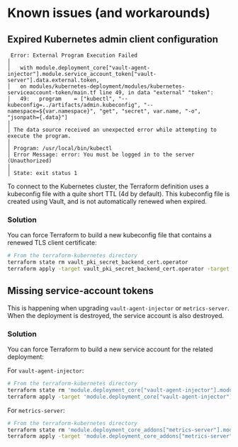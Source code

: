 # Known issues (and workarounds)

## Expired Kubernetes admin client configuration

```
 Error: External Program Execution Failed
│ 
│   with module.deployment_core["vault-agent-injector"].module.service_account_token["vault-server"].data.external.token,
│   on modules/kubernetes-deployment/modules/kubernetes-serviceaccount-token/main.tf line 49, in data "external" "token":
│   49:   program    = ["kubectl", "--kubeconfig=../artifacts/admin.kubeconfig", "--namespace=${var.namespace}", "get", "secret", var.name, "-o", "jsonpath={.data}"]
│ 
│ The data source received an unexpected error while attempting to execute the program.
│ 
│ Program: /usr/local/bin/kubectl
│ Error Message: error: You must be logged in to the server (Unauthorized)
│ 
│ State: exit status 1
```

To connect to the Kubernetes cluster, the Terraform definition uses a kubeconfig file with a quite short TTL (4d by default).
This kubeconfig file is created using Vault, and is not automatically renewed when expired.

### Solution

You can force Terraform to build a new kubeconfig file that contains a renewed TLS client certificate:

```bash
# From the terraform-kubernetes directory
terraform state rm vault_pki_secret_backend_cert.operator
terraform apply -target vault_pki_secret_backend_cert.operator -target local_file.kubeconfig
```

## Missing service-account tokens

This is happening when upgrading `vault-agent-injector` or `metrics-server`.
When the deployment is destroyed, the service account is also destroyed.

### Solution

You can force Terraform to build a new service account for the related deployment:

For `vault-agent-injector`:

```bash
# From the terraform-kubernetes directory
terraform state rm 'module.deployment_core["vault-agent-injector"].module.service_account_token["vault-server"].null_resource.token_secret'
terraform apply -target 'module.deployment_core["vault-agent-injector"].module.service_account_token["vault-server"].null_resource.token_secret'
```

For `metrics-server`:

```bash
# From the terraform-kubernetes directory
terraform state rm 'module.deployment_core_addons["metrics-server"].module.service_account_token["metrics-server-vault-issuer"].null_resource.token_secret'
terraform apply -target 'module.deployment_core_addons["metrics-server"].module.service_account_token["metrics-server-vault-issuer"].null_resource.token_secret'
```